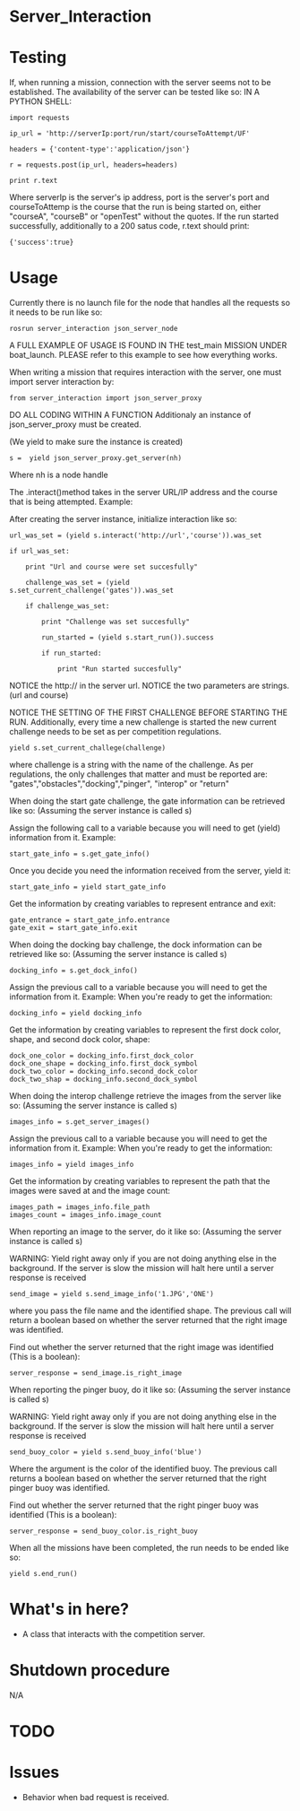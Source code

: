 Server_Interaction
==========

# Testing

If, when running a mission, connection with the server seems not to be established. The availability of the server can be tested like so:
IN A PYTHON SHELL:

    import requests

    ip_url = 'http://serverIp:port/run/start/courseToAttempt/UF'

    headers = {'content-type':'application/json'}

    r = requests.post(ip_url, headers=headers)

    print r.text

Where serverIp is the server's ip address, port is the server's port and courseToAttemp is the course that the run is being started on, either "courseA", "courseB" or "openTest" without the quotes.
If the run started successfully, additionally to a 200 satus code, r.text should print:

    {'success':true}


# Usage

Currently there is no launch file for the node that handles all the requests so it needs to be run like so:

    rosrun server_interaction json_server_node

A FULL EXAMPLE OF USAGE IS FOUND IN THE test_main MISSION UNDER boat_launch. PLEASE refer to this example to see how everything works.

When writing a mission that requires interaction with the server, one must import server interaction by:

    from server_interaction import json_server_proxy

DO ALL CODING WITHIN A FUNCTION
Additionaly an instance of json_server_proxy must be created. 

(We yield to make sure the instance is created)

    s =  yield json_server_proxy.get_server(nh)

Where nh is a node handle 

The .interact()method takes in the server URL/IP address and the course that is being attempted. Example:   

After creating the server instance, initialize interaction like so:

    url_was_set = (yield s.interact('http://url','course')).was_set

    if url_was_set:

        print "Url and course were set succesfully"

        challenge_was_set = (yield s.set_current_challenge('gates')).was_set

        if challenge_was_set:

            print "Challenge was set succesfully"

            run_started = (yield s.start_run()).success

            if run_started:

                print "Run started succesfully"

NOTICE the http:// in the server url. NOTICE the two parameters are strings. (url and course)
 
NOTICE THE SETTING OF THE FIRST CHALLENGE BEFORE STARTING THE RUN. Additionally, every time a new challenge is started the new current challenge needs to be  set as per competition regulations.

    yield s.set_current_challege(challenge)

where challenge is a string with the name of the challenge. As per regulations, the only challenges that matter and must be reported are:
"gates","obstacles","docking","pinger", "interop" or "return"

When doing the start gate challenge, the gate information can be retrieved like so:
(Assuming the server instance is called s)

Assign the following call to a variable because you will need to get (yield) information from it. Example:

    start_gate_info = s.get_gate_info()

Once you decide you need the information received from the server, yield it:

    start_gate_info = yield start_gate_info

Get the information by creating variables to represent entrance and exit:

    gate_entrance = start_gate_info.entrance
    gate_exit = start_gate_info.exit

When doing the docking bay challenge, the dock information can be retrieved like so:
(Assuming the server instance is called s)

    docking_info = s.get_dock_info()

Assign the previous call to a variable because you will need to get the information from it. Example:
When you're ready to get the information:


    docking_info = yield docking_info

Get the information by creating variables to represent the first dock color, shape, and second dock color, shape:

    dock_one_color = docking_info.first_dock_color 
    dock_one_shape = docking_info.first_dock_symbol
    dock_two_color = docking_info.second_dock_color
    dock_two_shap = docking_info.second_dock_symbol

When doing the interop challenge retrieve the images from the server like so:
(Assuming the server instance is called s)

    images_info = s.get_server_images()

 Assign the previous call to a variable because you will need to get the information from it. Example:
 When you're ready to get the information:
 
    images_info = yield images_info

 Get the information by creating variables to represent the path that the images were saved at and the image count:

    images_path = images_info.file_path
    images_count = images_info.image_count

When reporting an image to the server, do it like so:
(Assuming the server instance is called s)

WARNING: Yield right away only if you are not doing anything else in the background. If the server is slow the mission will halt here until a server response is received

    send_image = yield s.send_image_info('1.JPG','ONE')

where you pass the file name and the identified shape. The previous call will return a boolean based on whether the server returned that the right image was identified. 

Find out whether the server returned that the right image was identified (This is a boolean):

    server_response = send_image.is_right_image

When reporting the pinger buoy, do it like so:
(Assuming the server instance is called s)

WARNING: Yield right away only if you are not doing anything else in the background. If the server is slow the mission will halt here until a server response is received

    send_buoy_color = yield s.send_buoy_info('blue')

Where the argument is the color of the identified buoy. The previous call returns a boolean based on whether the server returned that the right pinger buoy was identified.

Find out whether the server returned that the right pinger buoy was identified (This is a boolean):

    server_response = send_buoy_color.is_right_buoy

When all the missions have been completed, the run needs to be ended like so:

    yield s.end_run()    


# What's in here?

- A class that interacts with the competition server.

# Shutdown procedure

N/A

# TODO


# Issues

- Behavior when bad request is received.
